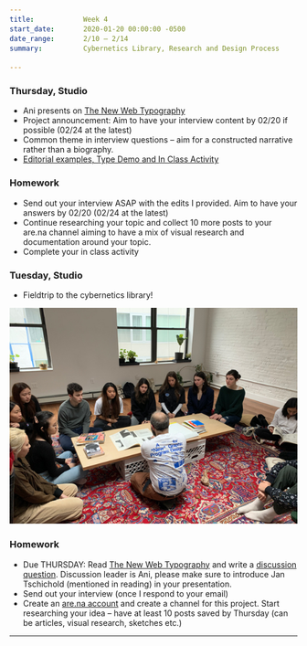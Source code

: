 ```yaml
---
title:            Week 4
start_date:       2020-01-20 00:00:00 -0500
date_range:       2/10 – 2/14
summary:          Cybernetics Library, Research and Design Process

---
```



### Thursday, Studio

- Ani presents on [The New Web Typography](https://www.robinrendle.com/essays/the-new-web-typography)
- Project announcement: Aim to have your interview content by 02/20 if possible (02/24 at the latest)
- Common theme in interview questions – aim for a constructed narrative rather than a biography.
- [Editorial examples, Type Demo and In Class Activity](https://paper.dropbox.com/doc/Week-4-Editorial-Examples-Type-Online--AuMn9NHBjPdyidb9SUv2oUuQAQ-OuUr7KTbxFBE1zHTMVAlq)


### Homework
- Send out your interview ASAP with the edits I provided. Aim to have your answers by 02/20 (02/24 at the latest)
- Continue researching your topic and collect 10 more posts to your are.na channel aiming to have a mix of visual research and documentation around your topic.
- Complete your in class activity

### Tuesday, Studio

- Fieldtrip to the cybernetics library!
<img src="../assets/imgs/cybernetics.jpg">

### Homework
- Due THURSDAY: Read [The New Web Typography](https://www.robinrendle.com/essays/the-new-web-typography) and write a [discussion question](https://paper.dropbox.com/doc/CI-20-Reading-Questions--AuMlNmkhwj8VbSY~tG8Mkc1tAQ-j3rwtmto4gYuFZgXYRlAj). Discussion leader is Ani, please make sure to introduce Jan Tschichold (mentioned in reading) in your presentation.
- Send out your interview (once I respond to your email)
- Create an [are.na account](https://www.are.na/) and create a channel for this project. Start researching your idea – have at least 10 posts saved by Thursday (can be articles, visual research, sketches etc.)

---


